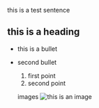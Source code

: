 this is a test sentence

## this is a heading

- this is a bullet
- second bullet

  1. first point
  2. second point
 
  images
  ![this is an image](https://www.google.com/search?sca_esv=c403fc4712b20e4f&sxsrf=ACQVn0-kMhsNm7hheaxK6jKU-Vl2S9c-3Q:1713858635934&q=google&tbm=isch&source=lnms&prmd=visnmbtz&sa=X&ved=2ahUKEwiynML57NeFAxXrR2cHHSHpAaEQ0pQJegQIFRAB&biw=1280&bih=551&dpr=1.5#imgrc=TxqyDyaHdCuuuM)
